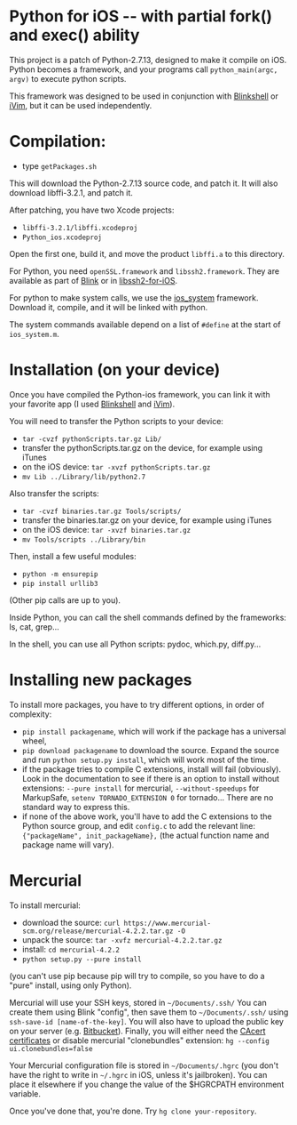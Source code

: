 # Python for iOS -- with partial fork() and exec() ability

This project is a patch of Python-2.7.13, designed to make it compile on iOS. Python becomes a framework, and your programs call `python_main(argc, argv)` to execute python scripts. 

This framework was designed to be used in conjunction with [Blinkshell](https://github.com/holzschu/blink) or [iVim](https://github.com/holzschu/iVim), but it can be used independently. 

# Compilation:

- type `getPackages.sh`

This will download the Python-2.7.13 source code, and patch it. It will also download libffi-3.2.1, and patch it. 

After patching, you have two Xcode projects: 
- `libffi-3.2.1/libffi.xcodeproj`
- `Python_ios.xcodeproj`

Open the first one, build it, and move the product `libffi.a` to this directory. 

For Python, you need `openSSL.framework` and `libssh2.framework`. They are available as part of [Blink](https://github.com/blinksh/blink) or in [libssh2-for-iOS](https://github.com/x2on/libssh2-for-iOS). 

For python to make system calls, we use the [ios_system](https://github.com/holzschu/ios_system) framework. Download it, compile, and it will be linked with python. 

The system commands available depend on a list of `#define` at the start of  `ios_system.m`. 

# Installation (on your device)

Once you have compiled the Python-ios framework, you can link it with your favorite app (I used [Blinkshell](https://github.com/holzschu/blink) and [iVim](https://github.com/holzschu/iVim)). 

You will need to transfer the Python scripts to your device:
- `tar -cvzf pythonScripts.tar.gz Lib/`
- transfer the pythonScripts.tar.gz on the device, for example using iTunes
- on the iOS device: `tar -xvzf pythonScripts.tar.gz`
- `mv Lib ../Library/lib/python2.7`

Also transfer the scripts: 
- `tar -cvzf binaries.tar.gz Tools/scripts/`
- transfer the binaries.tar.gz on your device, for example using iTunes
- on the iOS device: `tar -xvzf binaries.tar.gz` 
- `mv Tools/scripts ../Library/bin`

Then, install a few useful modules: 
- `python -m ensurepip`
- `pip install urllib3`

(Other pip calls are up to you). 

Inside Python, you can call the shell commands defined by the frameworks: ls, cat, grep... 

In the shell, you can use all Python scripts: pydoc, which.py, diff.py... 

# Installing new packages

To install more packages, you have to try different options, in order of complexity:
- `pip install packagename`, which will work if the package has a universal wheel, 
- `pip download packagename` to download the source. Expand the source and run `python setup.py install`, which will work most of the time.
- if the package tries to compile C extensions, install will fail (obviously). Look in the documentation to see if there is an option to install without extensions: `--pure install` for mercurial, `--without-speedups` for MarkupSafe, `setenv TORNADO_EXTENSION 0` for tornado... There are no standard way to express this. 
- if none of the above work, you'll have to add the C extensions to the Python source group, and edit `config.c` to add the relevant line: `{"packageName", init_packageName},` (the actual function name and package name will vary). 


# Mercurial

To install mercurial:
- download the source: `curl https://www.mercurial-scm.org/release/mercurial-4.2.2.tar.gz -O`
- unpack the source: `tar -xvfz mercurial-4.2.2.tar.gz`
- install: `cd mercurial-4.2.2` 
- `python setup.py --pure install`

(you can't use pip because pip will try to compile, so you have to do a "pure" install, using only Python).

Mercurial will use your SSH keys, stored in `~/Documents/.ssh/` You can create them using Blink "config", then save them to `~/Documents/.ssh/` using `ssh-save-id [name-of-the-key]`. You will also have to upload the public key on your server (e.g. [Bitbucket](http://bitbucket.org)). Finally, you will either need the [CAcert certificates](https://www.mercurial-scm.org/wiki/CACertificates) or disable mercurial "clonebundles" extension: 
`hg --config ui.clonebundles=false`

Your Mercurial configuration file is stored in  `~/Documents/.hgrc` (you don't have the right to write in `~/.hgrc` in iOS, unless it's jailbroken). You can place it elsewhere if you change the value of the $HGRCPATH environment variable. 

Once you've done that, you're done. Try `hg clone your-repository`. 
